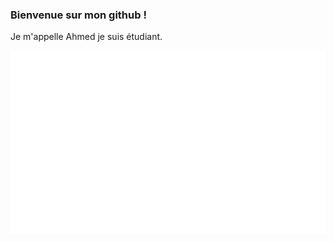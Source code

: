 ### Bienvenue sur mon github !

Je m'appelle Ahmed je suis étudiant.

![](https://raw.githubusercontent.com/Ahmedio1/stats/master/generated/languages.svg#gh-dark-mode-only)

